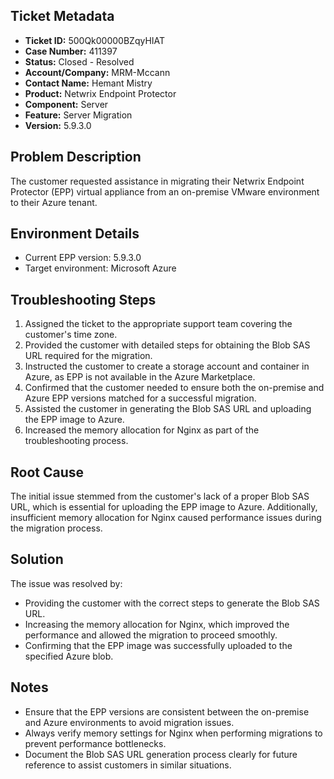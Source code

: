 ## Ticket Metadata
- **Ticket ID:** 500Qk00000BZqyHIAT
- **Case Number:** 411397
- **Status:** Closed - Resolved
- **Account/Company:** MRM-Mccann
- **Contact Name:** Hemant Mistry
- **Product:** Netwrix Endpoint Protector
- **Component:** Server
- **Feature:** Server Migration
- **Version:** 5.9.3.0

## Problem Description
The customer requested assistance in migrating their Netwrix Endpoint Protector (EPP) virtual appliance from an on-premise VMware environment to their Azure tenant.

## Environment Details
- Current EPP version: 5.9.3.0
- Target environment: Microsoft Azure

## Troubleshooting Steps
1. Assigned the ticket to the appropriate support team covering the customer's time zone.
2. Provided the customer with detailed steps for obtaining the Blob SAS URL required for the migration.
3. Instructed the customer to create a storage account and container in Azure, as EPP is not available in the Azure Marketplace.
4. Confirmed that the customer needed to ensure both the on-premise and Azure EPP versions matched for a successful migration.
5. Assisted the customer in generating the Blob SAS URL and uploading the EPP image to Azure.
6. Increased the memory allocation for Nginx as part of the troubleshooting process.

## Root Cause
The initial issue stemmed from the customer's lack of a proper Blob SAS URL, which is essential for uploading the EPP image to Azure. Additionally, insufficient memory allocation for Nginx caused performance issues during the migration process.

## Solution
The issue was resolved by:
- Providing the customer with the correct steps to generate the Blob SAS URL.
- Increasing the memory allocation for Nginx, which improved the performance and allowed the migration to proceed smoothly.
- Confirming that the EPP image was successfully uploaded to the specified Azure blob.

## Notes
- Ensure that the EPP versions are consistent between the on-premise and Azure environments to avoid migration issues.
- Always verify memory settings for Nginx when performing migrations to prevent performance bottlenecks.
- Document the Blob SAS URL generation process clearly for future reference to assist customers in similar situations.
